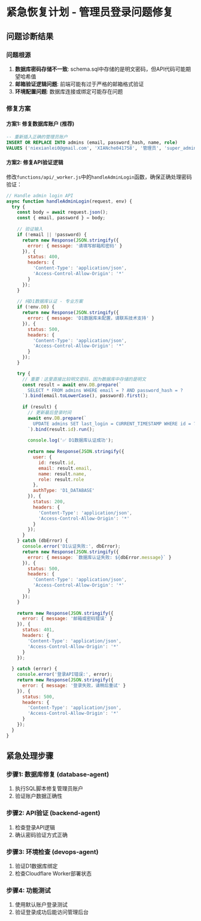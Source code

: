 # 紧急恢复计划 - 管理员登录问题修复

## 问题诊断结果

### 问题根源
1. **数据库密码存储不一致**: schema.sql中存储的是明文密码，但API代码可能期望哈希值
2. **邮箱验证逻辑问题**: 前端可能有过于严格的邮箱格式验证
3. **环境配置问题**: 数据库连接或绑定可能存在问题

### 修复方案

#### 方案1: 修复数据库账户 (推荐)
```sql
-- 重新插入正确的管理员账户
INSERT OR REPLACE INTO admins (email, password_hash, name, role) 
VALUES ('niexianlei0@gmail.com', 'XIANche041758', '管理员', 'super_admin');
```

#### 方案2: 修复API验证逻辑
修改`functions/api/_worker.js`中的`handleAdminLogin`函数，确保正确处理密码验证：

```javascript
// Handle admin login API
async function handleAdminLogin(request, env) {
  try {
    const body = await request.json();
    const { email, password } = body;
    
    // 验证输入
    if (!email || !password) {
      return new Response(JSON.stringify({
        error: { message: '请填写邮箱和密码' }
      }), {
        status: 400,
        headers: { 
          'Content-Type': 'application/json',
          'Access-Control-Allow-Origin': '*'
        }
      });
    }
    
    // 纯D1数据库认证 - 专业方案
    if (!env.DB) {
      return new Response(JSON.stringify({
        error: { message: 'D1数据库未配置，请联系技术支持' }
      }), {
        status: 500,
        headers: { 
          'Content-Type': 'application/json',
          'Access-Control-Allow-Origin': '*'
        }
      });
    }

    try {
      // 重要：这里直接比较明文密码，因为数据库中存储的是明文
      const result = await env.DB.prepare(`
        SELECT * FROM admins WHERE email = ? AND password_hash = ?
      `).bind(email.toLowerCase(), password).first();
      
      if (result) {
        // 更新最后登录时间
        await env.DB.prepare(`
          UPDATE admins SET last_login = CURRENT_TIMESTAMP WHERE id = ?
        `).bind(result.id).run();
        
        console.log('✅ D1数据库认证成功');
        
        return new Response(JSON.stringify({
          user: {
            id: result.id,
            email: result.email,
            name: result.name,
            role: result.role
          },
          authType: 'D1_DATABASE'
        }), {
          status: 200,
          headers: {
            'Content-Type': 'application/json',
            'Access-Control-Allow-Origin': '*'
          }
        });
      }
    } catch (dbError) {
      console.error('D1认证失败:', dbError);
      return new Response(JSON.stringify({
        error: { message: `数据库认证失败: ${dbError.message}` }
      }), {
        status: 500,
        headers: { 
          'Content-Type': 'application/json',
          'Access-Control-Allow-Origin': '*'
        }
      });
    }
    
    return new Response(JSON.stringify({
      error: { message: '邮箱或密码错误' }
    }), {
      status: 401,
      headers: { 
        'Content-Type': 'application/json',
        'Access-Control-Allow-Origin': '*'
      }
    });
    
  } catch (error) {
    console.error('登录API错误:', error);
    return new Response(JSON.stringify({
      error: { message: '登录失败，请稍后重试' }
    }), {
      status: 500,
      headers: { 
        'Content-Type': 'application/json',
        'Access-Control-Allow-Origin': '*'
      }
    });
  }
}
```

## 紧急处理步骤

### 步骤1: 数据库修复 (database-agent)
1. 执行SQL脚本修复管理员账户
2. 验证账户数据正确性

### 步骤2: API验证 (backend-agent)
1. 检查登录API逻辑
2. 确认密码验证方式正确

### 步骤3: 环境检查 (devops-agent)
1. 验证D1数据库绑定
2. 检查Cloudflare Worker部署状态

### 步骤4: 功能测试
1. 使用默认账户登录测试
2. 验证登录成功后能访问管理后台